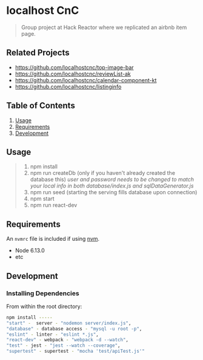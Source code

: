 # localhost CnC

> Group project at Hack Reactor where we replicated an airbnb item page.

## Related Projects

- https://github.com/localhostcnc/top-image-bar
- https://github.com/localhostcnc/reviewList-ak
- https://github.com/localhostcnc/calendar-component-kt
- https://github.com/localhostcnc/listinginfo

## Table of Contents

1. [Usage](#Usage)
1. [Requirements](#requirements)
1. [Development](#development)

## Usage

> 1. npm install
> 2. npm run createDb (only if you haven't already created the database this)
>   *user and password needs to be changed to match your local info in both database/index.js and sqlDataGenerator.js*
> 3. npm run seed (starting the serving fills database upon connection)
> 4. npm start
> 5. npm run react-dev

## Requirements

An `nvmrc` file is included if using [nvm](https://github.com/creationix/nvm).

- Node 6.13.0
- etc

## Development

### Installing Dependencies

From within the root directory:

```sh
npm install -----
"start" -  server - "nodemon server/index.js",
"database" - database access - "mysql -u root -p",
"eslint" - linter - "eslint *.js",
"react-dev" - webpack - "webpack -d --watch",
"test" - jest - "jest --watch --coverage",
"supertest" - supertest - "mocha 'test/apiTest.js'"
```

